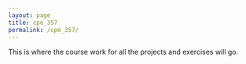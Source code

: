 ```yaml
---
layout: page
title: cpe_357
permalink: /cpe_357/
---
```


This is where the course work for all the projects and exercises will go.
